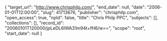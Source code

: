 {
  "target_url": "http://www.chrisphilp.com/", 
  "end_date": null, 
  "date": "2006-01-01T12:00:00", 
  "slug": 41713676, 
  "publisher": "chrisphilp.com", 
  "open_access": true, 
  "npld": false, 
  "title": "Chris Philp PPC", 
  "subjects": [], 
  "collections": [], 
  "record_id": "20060101T120000/jpLeDL6IWA31m94t+fH6/w==", 
  "scope": "root", 
  "start_date": null
}

